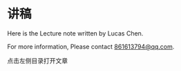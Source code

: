 # 讲稿


Here is the Lecture note written by Lucas Chen. 

For more information, Please contact 861613794@qq.com.

点击左侧目录打开文章